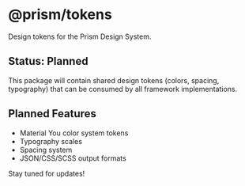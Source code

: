 # @prism/tokens

Design tokens for the Prism Design System.

## Status: Planned

This package will contain shared design tokens (colors, spacing, typography) that can be consumed by all framework implementations.

## Planned Features

- Material You color system tokens
- Typography scales
- Spacing system
- JSON/CSS/SCSS output formats

Stay tuned for updates!

